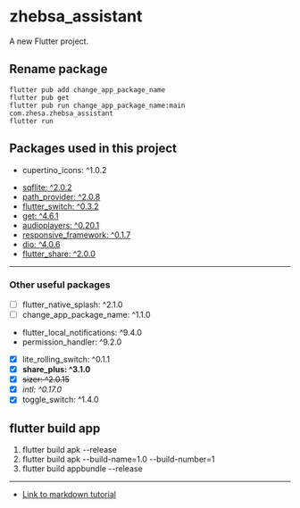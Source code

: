# zhebsa_assistant

A new Flutter project.

## Rename package
```
flutter pub add change_app_package_name
flutter pub get
flutter pub run change_app_package_name:main com.zhesa.zhebsa_assistant
flutter run
```

## Packages used in this project
* cupertino_icons: ^1.0.2
- [sqflite: ^2.0.2]()
- [path_provider: ^2.0.8]()  
- [flutter_switch: ^0.3.2]()
- [get: ^4.6.1]()  
- [audioplayers: ^0.20.1]()  
- [responsive_framework: ^0.1.7]()  
- [dio: ^4.0.6]()  
- [flutter_share: ^2.0.0]()
***

### Other useful packages
- [ ] flutter_native_splash: ^2.1.0
- [ ] change_app_package_name: ^1.1.0
- flutter_local_notifications: ^9.4.0
- permission_handler: ^9.2.0
- [x] lite_rolling_switch: ^0.1.1
- [x] **share_plus: ^3.1.0**
- [x] ~~sizer: ^2.0.15~~
- [x] *intl: ^0.17.0*
- [x] toggle_switch: ^1.4.0

## flutter build app
1. flutter build apk --release
2. flutter build apk --build-name=1.0 --build-number=1
3. flutter build appbundle --release
---

- [Link to markdown tutorial](https://medium.com/@saumya.ranjan/how-to-write-a-readme-md-file-markdown-file-20cb7cbcd6f)